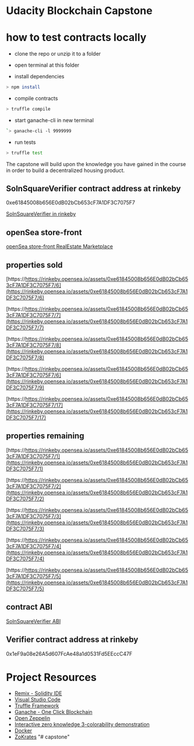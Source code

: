 # Udacity Blockchain Capstone

# how to test contracts locally

- clone the repo or unzip it to a folder

- open terminal at this folder

- install dependencies

```bash
> npm install
```

- compile contracts

```bash
> truffle compile
```

- start ganache-cli in new terminal

```bash
`> ganache-cli -l 9999999
```

- run tests

```bash
> truffle test
```

The capstone will build upon the knowledge you have gained in the course in order to build a decentralized housing product.
## SolnSquareVerifier contract address at rinkeby
0xe61845008b656E0dB02bCb653cF7A1DF3C7075F7



[SolnSquareVerifier in rinkeby](https://rinkeby.etherscan.io/address/0xe61845008b656E0dB02bCb653cF7A1DF3C7075F7)


## openSea store-front

[openSea store-front RealEstate Marketplace](https://rinkeby.opensea.io/assets/unidentified-contract-v461)

## properties sold

[https://https://rinkeby.opensea.io/assets/0xe61845008b656E0dB02bCb653cF7A1DF3C7075F7/6](https://rinkeby.opensea.io/assets/0xe61845008b656E0dB02bCb653cF7A1DF3C7075F7/6)

[https://https://rinkeby.opensea.io/assets/0xe61845008b656E0dB02bCb653cF7A1DF3C7075F7/7](https://rinkeby.opensea.io/assets/0xe61845008b656E0dB02bCb653cF7A1DF3C7075F7/7)

[https://https://rinkeby.opensea.io/assets/0xe61845008b656E0dB02bCb653cF7A1DF3C7075F7/8](https://rinkeby.opensea.io/assets/0xe61845008b656E0dB02bCb653cF7A1DF3C7075F7/8)

[https://https://rinkeby.opensea.io/assets/0xe61845008b656E0dB02bCb653cF7A1DF3C7075F7/6](https://rinkeby.opensea.io/assets/0xe61845008b656E0dB02bCb653cF7A1DF3C7075F7/9)

[https://https://rinkeby.opensea.io/assets/0xe61845008b656E0dB02bCb653cF7A1DF3C7075F7/17](https://rinkeby.opensea.io/assets/0xe61845008b656E0dB02bCb653cF7A1DF3C7075F7/17)

## properties remaining


[https://https://rinkeby.opensea.io/assets/0xe61845008b656E0dB02bCb653cF7A1DF3C7075F7/1](https://rinkeby.opensea.io/assets/0xe61845008b656E0dB02bCb653cF7A1DF3C7075F7/1)



[https://https://rinkeby.opensea.io/assets/0xe61845008b656E0dB02bCb653cF7A1DF3C7075F7/2](https://rinkeby.opensea.io/assets/0xe61845008b656E0dB02bCb653cF7A1DF3C7075F7/2)

[https://https://rinkeby.opensea.io/assets/0xe61845008b656E0dB02bCb653cF7A1DF3C7075F7/3](https://rinkeby.opensea.io/assets/0xe61845008b656E0dB02bCb653cF7A1DF3C7075F7/3)

[https://https://rinkeby.opensea.io/assets/0xe61845008b656E0dB02bCb653cF7A1DF3C7075F7/4](https://rinkeby.opensea.io/assets/0xe61845008b656E0dB02bCb653cF7A1DF3C7075F7/4)

[https://https://rinkeby.opensea.io/assets/0xe61845008b656E0dB02bCb653cF7A1DF3C7075F7/5](https://rinkeby.opensea.io/assets/0xe61845008b656E0dB02bCb653cF7A1DF3C7075F7/5)


## contract ABI


[SolnSquareVerifier ABI](abi.txt)

## Verifier contract address at rinkeby
0x1eF9a08e26A5d607FcAe48a1d0531Fd5EEccC47F

# Project Resources

* [Remix - Solidity IDE](https://remix.ethereum.org/)
* [Visual Studio Code](https://code.visualstudio.com/)
* [Truffle Framework](https://truffleframework.com/)
* [Ganache - One Click Blockchain](https://truffleframework.com/ganache)
* [Open Zeppelin ](https://openzeppelin.org/)
* [Interactive zero knowledge 3-colorability demonstration](http://web.mit.edu/~ezyang/Public/graph/svg.html)
* [Docker](https://docs.docker.com/install/)
* [ZoKrates](https://github.com/Zokrates/ZoKrates)
"# capstone"
